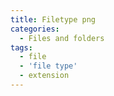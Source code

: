 ```yaml
---
title: Filetype png
categories:
  - Files and folders
tags:
  - file
  - 'file type'
  - extension
---
```

